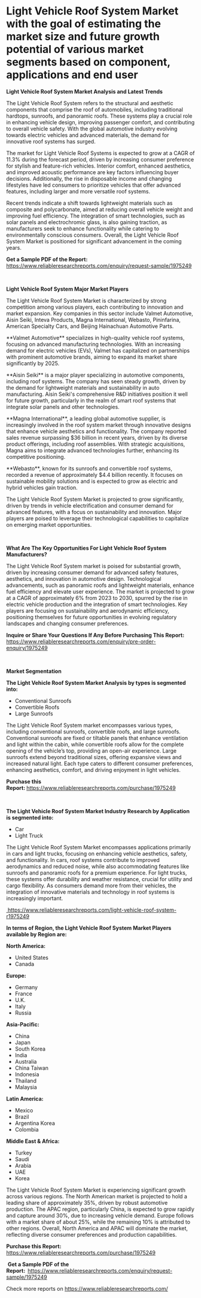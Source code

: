 <p><h1>Light Vehicle Roof System Market with the goal of estimating the market size and future growth potential of various market segments based on component, applications and end user</h1></p><p><strong>Light Vehicle Roof System Market Analysis and Latest Trends</strong></p>
<p><p>The Light Vehicle Roof System refers to the structural and aesthetic components that comprise the roof of automobiles, including traditional hardtops, sunroofs, and panoramic roofs. These systems play a crucial role in enhancing vehicle design, improving passenger comfort, and contributing to overall vehicle safety. With the global automotive industry evolving towards electric vehicles and advanced materials, the demand for innovative roof systems has surged.</p><p>The market for Light Vehicle Roof Systems is expected to grow at a CAGR of 11.3% during the forecast period, driven by increasing consumer preference for stylish and feature-rich vehicles. Interior comfort, enhanced aesthetics, and improved acoustic performance are key factors influencing buyer decisions. Additionally, the rise in disposable income and changing lifestyles have led consumers to prioritize vehicles that offer advanced features, including larger and more versatile roof systems.</p><p>Recent trends indicate a shift towards lightweight materials such as composite and polycarbonate, aimed at reducing overall vehicle weight and improving fuel efficiency. The integration of smart technologies, such as solar panels and electrochromic glass, is also gaining traction, as manufacturers seek to enhance functionality while catering to environmentally conscious consumers. Overall, the Light Vehicle Roof System Market is positioned for significant advancement in the coming years.</p></p>
<p><strong>Get a Sample PDF of the Report:&nbsp;</strong> <a href="https://www.reliableresearchreports.com/enquiry/request-sample/1975249?utm_campaign=2514&utm_medium=2&utm_source=Github&utm_content=ia&utm_term=01032025&utm_id=light-vehicle-roof-system">https://www.reliableresearchreports.com/enquiry/request-sample/1975249</a></p>
<p>&nbsp;</p>
<p><strong>Light Vehicle Roof System Major Market Players</strong></p>
<p><p>The Light Vehicle Roof System Market is characterized by strong competition among various players, each contributing to innovation and market expansion. Key companies in this sector include Valmet Automotive, Aisin Seiki, Inteva Products, Magna International, Webasto, Pininfarina, American Specialty Cars, and Beijing Hainachuan Automotive Parts.</p><p>**Valmet Automotive** specializes in high-quality vehicle roof systems, focusing on advanced manufacturing technologies. With an increasing demand for electric vehicles (EVs), Valmet has capitalized on partnerships with prominent automotive brands, aiming to expand its market share significantly by 2025.</p><p>**Aisin Seiki** is a major player specializing in automotive components, including roof systems. The company has seen steady growth, driven by the demand for lightweight materials and sustainability in auto manufacturing. Aisin Seiki's comprehensive R&D initiatives position it well for future growth, particularly in the realm of smart roof systems that integrate solar panels and other technologies.</p><p>**Magna International**, a leading global automotive supplier, is increasingly involved in the roof system market through innovative designs that enhance vehicle aesthetics and functionality. The company reported sales revenue surpassing $36 billion in recent years, driven by its diverse product offerings, including roof assemblies. With strategic acquisitions, Magna aims to integrate advanced technologies further, enhancing its competitive positioning.</p><p>**Webasto**, known for its sunroofs and convertible roof systems, recorded a revenue of approximately $4.4 billion recently. It focuses on sustainable mobility solutions and is expected to grow as electric and hybrid vehicles gain traction. </p><p>The Light Vehicle Roof System Market is projected to grow significantly, driven by trends in vehicle electrification and consumer demand for advanced features, with a focus on sustainability and innovation. Major players are poised to leverage their technological capabilities to capitalize on emerging market opportunities.</p></p>
<p>&nbsp;</p>
<p><strong>What Are The Key Opportunities For Light Vehicle Roof System Manufacturers?</strong></p>
<p><p>The Light Vehicle Roof System market is poised for substantial growth, driven by increasing consumer demand for advanced safety features, aesthetics, and innovation in automotive design. Technological advancements, such as panoramic roofs and lightweight materials, enhance fuel efficiency and elevate user experience. The market is projected to grow at a CAGR of approximately 6% from 2023 to 2030, spurred by the rise in electric vehicle production and the integration of smart technologies. Key players are focusing on sustainability and aerodynamic efficiency, positioning themselves for future opportunities in evolving regulatory landscapes and changing consumer preferences.</p></p>
<p><strong>Inquire or Share Your Questions If Any Before Purchasing This Report:</strong> <a href="https://www.reliableresearchreports.com/enquiry/pre-order-enquiry/1975249?utm_campaign=2514&utm_medium=2&utm_source=Github&utm_content=ia&utm_term=01032025&utm_id=light-vehicle-roof-system">https://www.reliableresearchreports.com/enquiry/pre-order-enquiry/1975249</a></p>
<p>&nbsp;</p>
<p><strong>Market Segmentation</strong></p>
<p><strong>The Light Vehicle Roof System Market Analysis by types is segmented into:</strong></p>
<p><ul><li>Conventional Sunroofs</li><li>Convertible Roofs</li><li>Large Sunroofs</li></ul></p>
<p><p>The Light Vehicle Roof System market encompasses various types, including conventional sunroofs, convertible roofs, and large sunroofs. Conventional sunroofs are fixed or tiltable panels that enhance ventilation and light within the cabin, while convertible roofs allow for the complete opening of the vehicle’s top, providing an open-air experience. Large sunroofs extend beyond traditional sizes, offering expansive views and increased natural light. Each type caters to different consumer preferences, enhancing aesthetics, comfort, and driving enjoyment in light vehicles.</p></p>
<p><strong>Purchase this Report:&nbsp;</strong><a href="https://www.reliableresearchreports.com/purchase/1975249?utm_campaign=2514&utm_medium=2&utm_source=Github&utm_content=ia&utm_term=01032025&utm_id=light-vehicle-roof-system">https://www.reliableresearchreports.com/purchase/1975249</a></p>
<p>&nbsp;</p>
<p><strong>The Light Vehicle Roof System Market Industry Research by Application is segmented into:</strong></p>
<p><ul><li>Car</li><li>Light Truck</li></ul></p>
<p><p>The Light Vehicle Roof System Market encompasses applications primarily in cars and light trucks, focusing on enhancing vehicle aesthetics, safety, and functionality. In cars, roof systems contribute to improved aerodynamics and reduced noise, while also accommodating features like sunroofs and panoramic roofs for a premium experience. For light trucks, these systems offer durability and weather resistance, crucial for utility and cargo flexibility. As consumers demand more from their vehicles, the integration of innovative materials and technology in roof systems is increasingly important.</p></p>
<p><a href="https://www.reliableresearchreports.com/light-vehicle-roof-system-r1975249?utm_campaign=2514&utm_medium=2&utm_source=Github&utm_content=ia&utm_term=01032025&utm_id=light-vehicle-roof-system">&nbsp;https://www.reliableresearchreports.com/light-vehicle-roof-system-r1975249</a></p>
<p><strong>In terms of Region, the Light Vehicle Roof System Market Players available by Region are:</strong></p>
<p>
    <p> <strong> North America: </strong>
        <ul>
            <li>United States</li>
            <li>Canada</li>
        </ul>
        </p> 
    <p> <strong> Europe: </strong>
        <ul>
            <li>Germany</li>
            <li>France</li>
            <li>U.K.</li>
            <li>Italy</li>
            <li>Russia</li>
        </ul>
        </p> 
    <p> <strong> Asia-Pacific: </strong>
        <ul>
            <li>China</li>
            <li>Japan</li>
            <li>South Korea</li>
            <li>India</li>
            <li>Australia</li>
            <li>China Taiwan</li>
            <li>Indonesia</li>
            <li>Thailand</li>
            <li>Malaysia</li>
        </ul>
        </p> 
    <p> <strong> Latin America: </strong>
        <ul>
            <li>Mexico</li>
            <li>Brazil</li>
            <li>Argentina Korea</li>
            <li>Colombia</li>
        </ul>
        </p> 
    <p> <strong> Middle East & Africa: </strong>
        <ul>
            <li>Turkey</li>
            <li>Saudi</li>
            <li>Arabia</li>
            <li>UAE</li>
            <li>Korea</li>
        </ul>
    </p>
    </p>
<p><p>The Light Vehicle Roof System Market is experiencing significant growth across various regions. The North American market is projected to hold a leading share of approximately 35%, driven by robust automotive production. The APAC region, particularly China, is expected to grow rapidly and capture around 30%, due to increasing vehicle demand. Europe follows with a market share of about 25%, while the remaining 10% is attributed to other regions. Overall, North America and APAC will dominate the market, reflecting diverse consumer preferences and production capabilities.</p></p>
<p><strong>Purchase this Report: </strong><a href="https://www.reliableresearchreports.com/purchase/1975249?utm_campaign=2514&utm_medium=2&utm_source=Github&utm_content=ia&utm_term=01032025&utm_id=light-vehicle-roof-system">https://www.reliableresearchreports.com/purchase/1975249</a></p>
<p>&nbsp;<strong>Get a Sample PDF of the Report:&nbsp;&nbsp;</strong><a href="https://www.reliableresearchreports.com/enquiry/request-sample/1975249?utm_campaign=2514&utm_medium=2&utm_source=Github&utm_content=ia&utm_term=01032025&utm_id=light-vehicle-roof-system">https://www.reliableresearchreports.com/enquiry/request-sample/1975249</a></p>
<p><strong></strong></p>
<p>Check more reports on <a href="https://www.reliableresearchreports.com/?utm_campaign=2514&utm_medium=2&utm_source=Github&utm_content=ia&utm_term=01032025&utm_id=light-vehicle-roof-system">https://www.reliableresearchreports.com/</a></p>